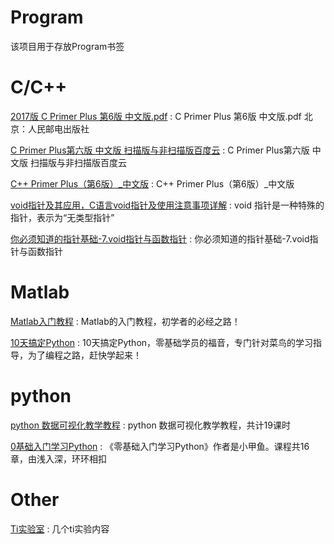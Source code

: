 # Program
该项目用于存放Program书签


C/C++
==
[2017版 C Primer Plus 第6版 中文版.pdf](https://www.douban.com/note/630704598/) :  C Primer Plus 第6版 中文版.pdf 北京：人民邮电出版社 

[C Primer Plus第六版 中文版 扫描版与非扫描版百度云](https://blog.csdn.net/u010658816/article/details/82619827) : C Primer Plus第六版 中文版 扫描版与非扫描版百度云

[C++ Primer Plus（第6版）_中文版](https://pan.baidu.com/s/17YKyScfBB9ZUCj0XKNKa7A#list/path=%2F) : C++ Primer Plus（第6版）_中文版

[void指针及其应用，C语言void指针及使用注意事项详解](http://c.biancheng.net/view/365.html) : void 指针是一种特殊的指针，表示为“无类型指针”

[你必须知道的指针基础-7.void指针与函数指针](https://www.cnblogs.com/edisonchou/p/4666097.html) : 你必须知道的指针基础-7.void指针与函数指针


Matlab
==
[Matlab入门教程](http://www.dianyuan.com/class/album_142.html) : Matlab的入门教程，初学者的必经之路！

[10天搞定Python](http://www.dianyuan.com/class/album_130.html) : 10天搞定Python，零基础学员的福音，专门针对菜鸟的学习指导，为了编程之路，赶快学起来！


python 
==
[python 数据可视化教学教程](http://www.dianyuan.com/class/album_338.html) : python 数据可视化教学教程，共计19课时

[0基础入门学习Python](http://www.dianyuan.com/class/album_169.html) : 《零基础入门学习Python》作者是小甲鱼。课程共16章，由浅入深，环环相扣



Other
==
[Ti实验室](http://www.dianyuan.com/class/album_209.html) : 几个ti实验内容
